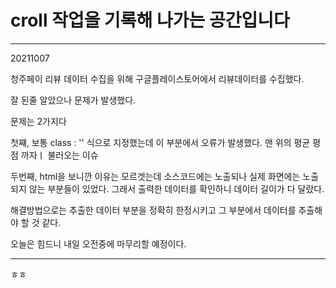 # croll 작업을 기록해 나가는 공간입니다
-------------------------
20211007 

청주페이 리뷰 데이터 수집을 위해 구글플레이스토어에서 리뷰데이터를 수집했다. 

잘 된줄 알았으나 문제가 발생했다. 

문제는 2가지다 

첫쨰, 보통 class : '' 식으로 지정했는데 이 부분에서 오류가 발생했다. 맨 위의 평균 평점 까자ㅣ 불러오는 이슈 

두번째, html을 보니깐 이유는 모르겟는데 소스코드에는 노출되나 실제 화면에는 노출되지 않는 부분들이 있었다. 
그래서 출력한 데이터를 확인하니 데이터 길이가 다 달랐다. 

해결방법으로는 추출한 데이터 부분을 정확히 한정시키고 그 부분에서 데이터를 추출해야 할 것 같다. 

오늘은 힘드니 내일 오전중에 마무리할 예정이다. 

-------------------------------
ㅎㅎ
